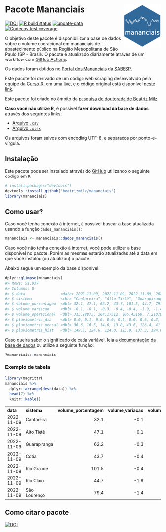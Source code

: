 
<!-- README.md is generated from README.Rmd. Please edit that file -->

# Pacote Mananciais <img src="man/figures/hexlogo.png" align="right" width = "120px"/>

<!-- badges: start -->

[![DOI](https://zenodo.org/badge/DOI/10.5281/zenodo.4733056.svg)](https://doi.org/10.5281/zenodo.4733056)
[![R build
status](https://github.com/beatrizmilz/mananciais/workflows/R-CMD-check/badge.svg)](https://github.com/beatrizmilz/mananciais/actions)
[![update-data](https://github.com/beatrizmilz/mananciais/actions/workflows/2-update_data.yaml/badge.svg)](https://github.com/beatrizmilz/mananciais/actions/workflows/2-update_data.yaml)
[![Codecov test
coverage](https://codecov.io/gh/beatrizmilz/mananciais/branch/master/graph/badge.svg)](https://codecov.io/gh/beatrizmilz/mananciais?branch=master)
<!-- badges: end -->

O objetivo deste pacote é disponibilizar a base de dados sobre o volume
operacional em mananciais de abastecimento público na Região
Metropolitana de São Paulo (SP - Brasil). O pacote é atualizado
diariamente através de um workflow com [GitHub
Actions](https://github.com/beatrizmilz/mananciais/actions).

Os dados foram obtidos no [Portal dos
Mananciais](http://mananciais.sabesp.com.br/Situacao) da
[SABESP](http://site.sabesp.com.br/site/Default.aspx).

Este pacote foi derivado de um código web scraping desenvolvido pela
equipe da [Curso-R](https://www.curso-r.com/), em uma
[live](https://youtu.be/jvZIxrMmOcQ), e o código original está
disponível [neste
link](https://github.com/curso-r/lives/blob/master/drafts/20200730_scraper_sabesp.R).

Este pacote foi criado no âmbito da [pesquisa de doutorado de Beatriz
Milz](https://beatrizmilz.github.io/tese/).

**Caso você não utilize R**, é possível **fazer download da base de
dados** através dos seguintes links:

- [Arquivo
  `.csv`](https://github.com/beatrizmilz/mananciais/raw/master/inst/extdata/mananciais.csv)
- [Arquivo
  `.xlsx`](https://github.com/beatrizmilz/mananciais/blob/master/inst/extdata/mananciais.xlsx?raw=true)

Os arquivos foram salvos com encoding UTF-8, e separados por
ponto-e-vírgula.

## Instalação

Este pacote pode ser instalado através do [GitHub](https://github.com/)
utilizando o seguinte código em `R`:

``` r
# install.packages("devtools")
devtools::install_github("beatrizmilz/mananciais")
library(mananciais)
```

## Como usar?

Caso você tenha conexão à internet, é possível buscar a base atualizada
usando a função `dados_mananciais()`:

``` r
mananciais <- mananciais::dados_mananciais() 
```

Caso você não tenha conexão à internet, você pode utilizar a base
disponível no pacote. Porém as mesmas estarão atualizadas até a data em
que você instalou (ou atualizou) o pacote.

Abaixo segue um exemplo da base disponível:

``` r
dplyr::glimpse(mananciais)
#> Rows: 51,837
#> Columns: 8
#> $ data                <date> 2022-11-09, 2022-11-09, 2022-11-09, 2022-11-09, 2…
#> $ sistema             <chr> "Cantareira", "Alto Tietê", "Guarapiranga", "Cotia…
#> $ volume_porcentagem  <dbl> 32.1, 47.1, 62.2, 43.7, 101.5, 44.7, 79.4, 32.2, 4…
#> $ volume_variacao     <dbl> -0.1, -0.1, -0.3, -0.4, -0.4, -1.9, -1.4, -0.2, 0.…
#> $ volume_operacional  <dbl> 315.28875, 264.17512, 106.45160, 7.21079, 113.9075…
#> $ pluviometria_dia    <dbl> 0.0, 0.1, 0.0, 0.0, 0.0, 0.0, 0.6, 0.3, 0.2, 0.0, …
#> $ pluviometria_mensal <dbl> 36.6, 16.5, 14.0, 13.8, 43.6, 126.4, 41.0, 36.6, 1…
#> $ pluviometria_hist   <dbl> 149.5, 124.6, 124.0, 123.9, 137.3, 194.0, 151.2, 1…
```

Caso queira saber o significado de cada variável, leia a [documentação
da base de
dados](https://beatrizmilz.github.io/mananciais/reference/mananciais.html)
ou utilize a seguinte função:

``` r
?mananciais::mananciais
```

### Exemplo de tabela

``` r
library(magrittr)
mananciais %>% 
  dplyr::arrange(desc(data)) %>% 
  head(7) %>%
  knitr::kable()
```

| data       | sistema      | volume_porcentagem | volume_variacao | volume_operacional | pluviometria_dia | pluviometria_mensal | pluviometria_hist |
|:-----------|:-------------|-------------------:|----------------:|-------------------:|-----------------:|--------------------:|------------------:|
| 2022-11-09 | Cantareira   |               32.1 |            -0.1 |          315.28875 |              0.0 |                36.6 |             149.5 |
| 2022-11-09 | Alto Tietê   |               47.1 |            -0.1 |          264.17512 |              0.1 |                16.5 |             124.6 |
| 2022-11-09 | Guarapiranga |               62.2 |            -0.3 |          106.45160 |              0.0 |                14.0 |             124.0 |
| 2022-11-09 | Cotia        |               43.7 |            -0.4 |            7.21079 |              0.0 |                13.8 |             123.9 |
| 2022-11-09 | Rio Grande   |              101.5 |            -0.4 |          113.90757 |              0.0 |                43.6 |             137.3 |
| 2022-11-09 | Rio Claro    |               44.7 |            -1.9 |            6.10698 |              0.0 |               126.4 |             194.0 |
| 2022-11-09 | São Lourenço |               79.4 |            -1.4 |           70.55848 |              0.6 |                41.0 |             151.2 |

## Como citar o pacote

[![DOI](https://zenodo.org/badge/DOI/10.5281/zenodo.4733056.svg)](https://doi.org/10.5281/zenodo.4733056)
